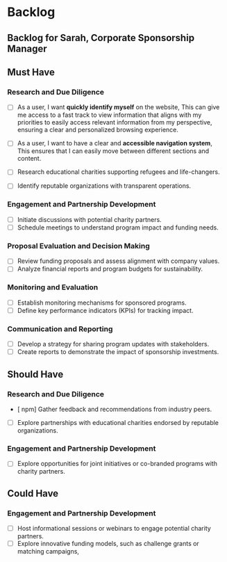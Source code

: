 # Backlog

## Backlog for Sarah, Corporate Sponsorship Manager

## Must Have

### Research and Due Diligence

- [ ] As a user, I want **quickly identify myself** on the website, This can
      give me access to a fast track to view information that aligns with my
      priorities to easily access relevant information from my perspective,
      ensuring a clear and personalized browsing experience.

- [ ] As a user, I want to have a clear and **accessible navigation system**,
      This ensures that I can easily move between different sections and
      content.

- [ ] Research educational charities supporting refugees and life-changers.
- [ ] Identify reputable organizations with transparent operations.

### Engagement and Partnership Development

- [ ] Initiate discussions with potential charity partners.
- [ ] Schedule meetings to understand program impact and funding needs.

### Proposal Evaluation and Decision Making

- [ ] Review funding proposals and assess alignment with company values.
- [ ] Analyze financial reports and program budgets for sustainability.

### Monitoring and Evaluation

- [ ] Establish monitoring mechanisms for sponsored programs.
- [ ] Define key performance indicators (KPIs) for tracking impact.

### Communication and Reporting

- [ ] Develop a strategy for sharing program updates with stakeholders.
- [ ] Create reports to demonstrate the impact of sponsorship investments.

## Should Have

### Research and Due Diligence

- [ npm] Gather feedback and recommendations from industry peers.
- [ ] Explore partnerships with educational charities endorsed by reputable
      organizations.

### Engagement and Partnership Development

- [ ] Explore opportunities for joint initiatives or co-branded programs with
      charity partners.

## Could Have

### Engagement and Partnership Development

- [ ] Host informational sessions or webinars to engage potential charity
      partners.
- [ ] Explore innovative funding models, such as challenge grants or matching
      campaigns,
